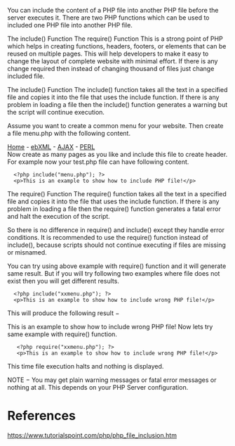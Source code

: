 You can include the content of a PHP file into another PHP file before the server executes it. There are two PHP functions which can be used to included one PHP file into another PHP file.

The include() Function
The require() Function
This is a strong point of PHP which helps in creating functions, headers, footers, or elements that can be reused on multiple pages. This will help developers to make it easy to change the layout of complete website with minimal effort. If there is any change required then instead of changing thousand of files just change included file.

The include() Function
The include() function takes all the text in a specified file and copies it into the file that uses the include function. If there is any problem in loading a file then the include() function generates a warning but the script will continue execution.

Assume you want to create a common menu for your website. Then create a file menu.php with the following content.

<a href="http://www.tutorialspoint.com/index.htm">Home</a> -
<a href="http://www.tutorialspoint.com/ebxml">ebXML</a> -
<a href="http://www.tutorialspoint.com/ajax">AJAX</a> -
<a href="http://www.tutorialspoint.com/perl">PERL</a> <br />
Now create as many pages as you like and include this file to create header. For example now your test.php file can have following content.

<html>
   <body>

      <?php include("menu.php"); ?>
      <p>This is an example to show how to include PHP file!</p>

   </body>
</html>

The require() Function
The require() function takes all the text in a specified file and copies it into the file that uses the include function. If there is any problem in loading a file then the require() function generates a fatal error and halt the execution of the script.

So there is no difference in require() and include() except they handle error conditions. It is recommended to use the require() function instead of include(), because scripts should not continue executing if files are missing or misnamed.

You can try using above example with require() function and it will generate same result. But if you will try following two examples where file does not exist then you will get different results.

<html>
   <body>

      <?php include("xxmenu.php"); ?>
      <p>This is an example to show how to include wrong PHP file!</p>

   </body>
</html>
This will produce the following result −

This is an example to show how to include wrong PHP file!
Now lets try same example with require() function.

<html>
   <body>

       <?php require("xxmenu.php"); ?>
       <p>This is an example to show how to include wrong PHP file!</p>

   </body>
</html>
This time file execution halts and nothing is displayed.

NOTE − You may get plain warning messages or fatal error messages or nothing at all. This depends on your PHP Server configuration.

# References
https://www.tutorialspoint.com/php/php_file_inclusion.htm
